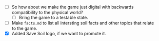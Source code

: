 
- [ ] So how about we make the game just digital with backwards compatibility to the physical world?
  - [ ] Bring the game to a testable state.
- [ ] Make `facts.md` to list all intersting soil facts and other topics that relate to the game.
- [x] Added Save Soil logo, if we want to promote it.

